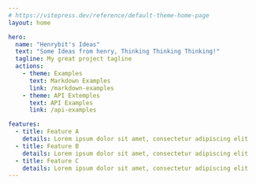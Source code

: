 ```yaml
---
# https://vitepress.dev/reference/default-theme-home-page
layout: home

hero:
  name: "Henrybit's Ideas"
  text: "Some Ideas from henry, Thinking Thinking Thinking!"
  tagline: My great project tagline
  actions:
    - theme: Examples
      text: Markdown Examples
      link: /markdown-examples
    - theme: API Extemples
      text: API Examples
      link: /api-examples

features:
  - title: Feature A
    details: Lorem ipsum dolor sit amet, consectetur adipiscing elit
  - title: Feature B
    details: Lorem ipsum dolor sit amet, consectetur adipiscing elit
  - title: Feature C
    details: Lorem ipsum dolor sit amet, consectetur adipiscing elit
---
```


